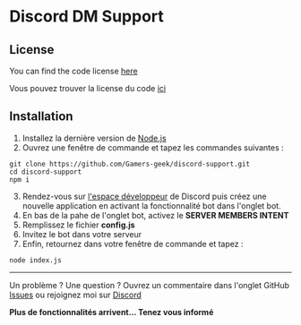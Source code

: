 # Discord DM Support

## License

You can find the code license [here](hhttps://github.com/Gamers-geek/discord-support/blob/master/LICENSE)

Vous pouvez trouver la license du code [ici](hhttps://github.com/Gamers-geek/discord-support/blob/master/LICENSE)


## Installation

1. Installez la dernière version de [Node.js](https://nodejs.org)
2. Ouvrez une fenêtre de commande et tapez les commandes suivantes :
```
git clone https://github.com/Gamers-geek/discord-support.git
cd discord-support
npm i
```
3. Rendez-vous sur [l'espace développeur](https://discord.com/developers/applications) de Discord puis créez une nouvelle application en activant la fonctionnalité bot dans l'onglet bot.
4. En bas de la pahe de l'onglet bot, activez le **SERVER MEMBERS INTENT**
5. Remplissez le fichier **config.js**
6. Invitez le bot dans votre serveur
7. Enfin, retournez dans votre fenêtre de commande et tapez :
```
node index.js
```

_____

Un problème ? Une question ? Ouvrez un commentaire dans l'onglet GitHub [Issues](https://github.com/Gamers-geek/discord-support/issues) ou rejoignez moi sur [Discord](https://discord.gg/invite/7ykdCWQGE6)

**Plus de fonctionnalités arrivent... Tenez vous informé**